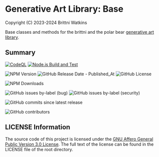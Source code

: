 # Generative Art Library: Base

Copyright (C) 2023-2024 Brittni Watkins

Base classes and methods for the brittni and the polar bear [generative art library](https://github.com/brittni-and-the-polar-bear/generative-art-library).

## Summary

[![CodeQL](https://github.com/brittni-and-the-polar-bear/generative-art-library_base/actions/workflows/codeql.yml/badge.svg)](https://github.com/brittni-and-the-polar-bear/generative-art-library_base/actions/workflows/codeql.yml)
[![Node.js Build and Test](https://github.com/brittni-and-the-polar-bear/generative-art-library_base/actions/workflows/node.js.yml/badge.svg)](https://github.com/brittni-and-the-polar-bear/generative-art-library_base/actions/workflows/node.js.yml)

![NPM Version](https://img.shields.io/npm/v/%40batpb%2Fgenart-base)
![GitHub Release Date - Published_At](https://img.shields.io/github/release-date/brittni-and-the-polar-bear/generative-art-library_base)
![GitHub License](https://img.shields.io/github/license/brittni-and-the-polar-bear/generative-art-library_base)

![NPM Downloads](https://img.shields.io/npm/dw/%40batpb%2Fgenart-base)

![GitHub issues by-label (bug)](https://img.shields.io/github/issues/brittni-and-the-polar-bear/generative-art-library_base/bug?color=red)
![GitHub issues by-label (security)](https://img.shields.io/github/issues/brittni-and-the-polar-bear/generative-art-library_base/security?color=red)

![GitHub commits since latest release](https://img.shields.io/github/commits-since/brittni-and-the-polar-bear/generative-art-library_base/latest)

![GitHub contributors](https://img.shields.io/github/contributors-anon/brittni-and-the-polar-bear/generative-art-library_base)

## LICENSE Information

The source code of this project is licensed under the [GNU Affero General Public Version 3.0 License](https://www.gnu.org/licenses/agpl-3.0.en.html). The full text of the license can be found in the LICENSE file of the root directory.
